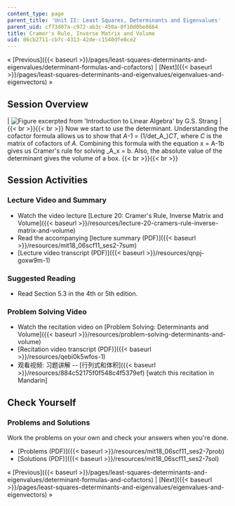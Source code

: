 ```yaml
---
content_type: page
parent_title: 'Unit II: Least Squares, Determinants and Eigenvalues'
parent_uid: cf73d07a-c972-ab3c-450a-0f10d0be0664
title: Cramer's Rule, Inverse Matrix and Volume
uid: 86cb2711-cb7c-4313-42de-c1540dfe8ce2
---
```


« [Previous]({{< baseurl >}}/pages/least-squares-determinants-and-eigenvalues/determinant-formulas-and-cofactors) | [Next]({{< baseurl >}}/pages/least-squares-determinants-and-eigenvalues/eigenvalues-and-eigenvectors) »

Session Overview
----------------

| ![Figure excerpted from 'Introduction to Linear Algebra' by G.S. Strang](BASEURL_PLACEHOLDER/resources/2_7) |  {{< br >}}{{< br >}} Now we start to use the determinant. Understanding the cofactor formula allows us to show that _A_\-1 = (1/det_A_)_CT_, where _C_ is the matrix of cofactors of _A_. Combining this formula with the equation x = A\-1b gives us Cramer's rule for solving _A_x = b. Also, the absolute value of the determinant gives the volume of a box. {{< br >}}{{< br >}}  

Session Activities
------------------

### Lecture Video and Summary

*   Watch the video lecture [Lecture 20: Cramer's Rule, Inverse Matrix and Volume]({{< baseurl >}}/resources/lecture-20-cramers-rule-inverse-matrix-and-volume)
*   Read the accompanying [lecture summary (PDF)]({{< baseurl >}}/resources/mit18_06scf11_ses2-7sum)
*   [Lecture video transcript (PDF)]({{< baseurl >}}/resources/qnpj-goxw9m-1)

### Suggested Reading

*   Read Section 5.3 in the 4th or 5th edition.

### Problem Solving Video

*   Watch the recitation video on [Problem Solving: Determinants and Volume]({{< baseurl >}}/resources/problem-solving-determinants-and-volume)
*   [Recitation video transcript (PDF)]({{< baseurl >}}/resources/qebi0k5wfos-1)
*   观看视频: 习题讲解 -- [行列式和体积]({{< baseurl >}}/resources/884c52175f0f548c4f5379ef) \[watch this recitation in Mandarin\]

Check Yourself
--------------

### Problems and Solutions

Work the problems on your own and check your answers when you're done.

*   [Problems (PDF)]({{< baseurl >}}/resources/mit18_06scf11_ses2-7prob)
*   [Solutions (PDF)]({{< baseurl >}}/resources/mit18_06scf11_ses2-7sol)

« [Previous]({{< baseurl >}}/pages/least-squares-determinants-and-eigenvalues/determinant-formulas-and-cofactors) | [Next]({{< baseurl >}}/pages/least-squares-determinants-and-eigenvalues/eigenvalues-and-eigenvectors) »